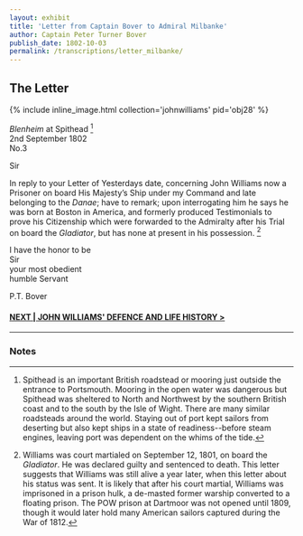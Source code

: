 ```yaml
---
layout: exhibit
title: 'Letter from Captain Bover to Admiral Milbanke'
author: Captain Peter Turner Bover
publish_date: 1802-10-03
permalink: /transcriptions/letter_milbanke/
---
```


## The Letter

{% include inline_image.html collection='johnwilliams' pid='obj28' %}

*Blenheim* at Spithead [^1]  
2nd September 1802  
No.3

Sir

In reply to your Letter of Yesterdays date, concerning John Williams now a Prisoner on board His Majesty’s Ship under my Command and late belonging to the *Danae*; have to remark; upon interrogating him he says he was born at Boston in America, and formerly produced Testimonials to prove his Citizenship which were forwarded to the Admiralty after his Trial on board the *Gladiator*, but has none at present in his possession. [^2]

I have the honor to be  
Sir  
your most obedient  
humble Servant

P.T. Bover

#### [NEXT | JOHN WILLIAMS' DEFENCE AND LIFE HISTORY >](https://gyups.github.io/johnwilliams/transcriptions/defence_auto/)

---

### Notes

[^1]: Spithead is an important British roadstead or mooring just outside the entrance to Portsmouth. Mooring in the open water was dangerous but Spithead was sheltered to North and Northwest by the southern British coast and to the south by the Isle of Wight. There are many similar roadsteads around the world. Staying out of port kept sailors from deserting but also kept ships in a state of readiness--before steam engines, leaving port was dependent on the whims of the tide.

[^2]: Williams was court martialed on September 12, 1801, on board the *Gladiator*. He was declared guilty and sentenced to death. This letter suggests that Williams was still alive a year later, when this letter about his status was sent. It is likely that after his court martial, Williams was imprisoned in a prison hulk, a de-masted former warship converted to a floating prison. The POW prison at Dartmoor was not opened until 1809, though it would later hold many American sailors captured during the War of 1812.
